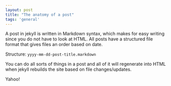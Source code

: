 ```yaml
---
layout: post
title: "The anatomy of a post"
tags: 'general'
---
```


A post in jekyll is written in Markdown syntax, which makes for easy writing since you do not have to look at HTML. All posts have a structured file format that gives files an order based on date.

Structure: `yyyy-mm-dd-post-title.markdown`

You can do all sorts of things in a post and all of it will regenerate into HTML when jekyll rebuilds the site based on file changes/updates.

Yahoo!